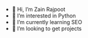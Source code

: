 - 👋 Hi, I’m Zain Rajpoot
- 👀 I’m interested in Python
- 🌱 I’m currently learning SEO
- 💞️ I’m looking to get projects
  

<!---
zainrajpoot001/zainrajpoot001 is a ✨ special ✨ repository because its `README.md` (this file) appears on your GitHub profile.
You can click the Preview link to take a look at your changes.
--->
